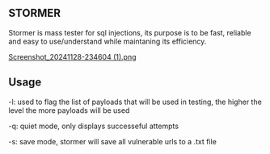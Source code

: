    STORMER       
-

Stormer is mass tester for sql injections, its purpose is to be fast, reliable and easy to use/understand while maintaning its efficiency.



[Screenshot_20241128-234604 (1).png](https://github.com/user-attachments/assets/7c665355-3e9c-48ac-a3bd-50ded724af13)




Usage
-

-l: used to flag the list of payloads that will be used in testing, the higher the level the more payloads will be used



-q: quiet mode, only displays successeful attempts



-s: save mode, stormer will save all vulnerable urls to a .txt file




